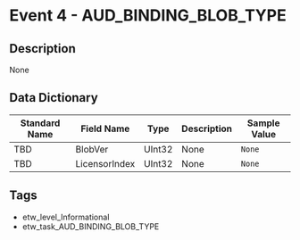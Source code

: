 # Event 4 - AUD_BINDING_BLOB_TYPE

## Description
None

## Data Dictionary
|Standard Name|Field Name|Type|Description|Sample Value|
|---|---|---|---|---|
|TBD|BlobVer|UInt32|None|`None`|
|TBD|LicensorIndex|UInt32|None|`None`|

## Tags
* etw_level_Informational
* etw_task_AUD_BINDING_BLOB_TYPE